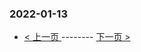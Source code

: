 ### 2022-01-13 
 

- [ < 上一页 ](https://github.com/able8/weibo-hot-record/blob/master/2022-01-12.md) -------- [ 下一页 > ](https://github.com/able8/weibo-hot-record/blob/master/2022-01-14.md)